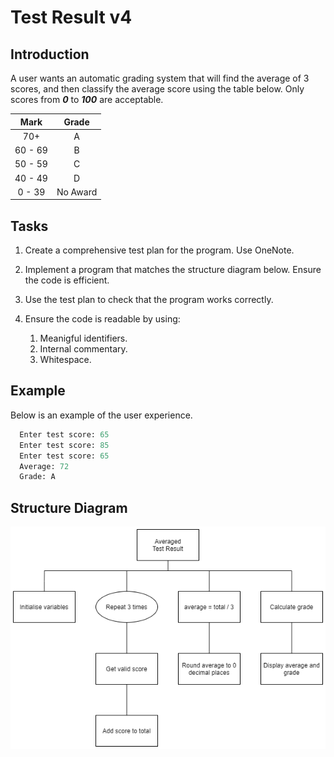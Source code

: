 # Test Result v4

## Introduction

A user wants an automatic grading system that will find the average of 3 scores, and then classify the average score using the table below.  Only scores from ___0___ to ___100___ are acceptable.

| Mark | Grade |
| :---: | :---: |
| 70+ | A |
| 60 - 69 | B |
| 50 - 59 | C |
| 40 - 49 | D |
| 0 - 39 | No Award |

## Tasks

1. Create a comprehensive test plan for the program.  Use OneNote.

2. Implement a program that matches the structure diagram below. Ensure the code is efficient.

3. Use the test plan to check that the program works correctly.

4. Ensure the code is readable by using:

   1. Meanigful identifiers.
   2. Internal commentary.
   3. Whitespace.

## Example

Below is an example of the user experience.

```python
  Enter test score: 65  
  Enter test score: 85  
  Enter test score: 65  
  Average: 72  
  Grade: A  
```

## Structure Diagram
![Structure Diagram](assets/TestResult-Average.png)
